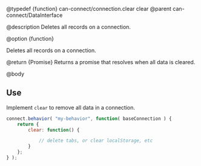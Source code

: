 @typedef {function} can-connect/connection.clear clear
@parent can-connect/DataInterface

@description Deletes all records on a connection.

@option {function}

Deletes all records on a connection.

  @return {Promise} Returns a promise that resolves when all data is cleared.

@body

## Use

Implement `clear` to remove all data in a connection.

```js
connect.behavior( "my-behavior", function( baseConnection ) {
	return {
		clear: function() {

			// delete tabs, or clear localStorage, etc
		}
	};
} );
```
